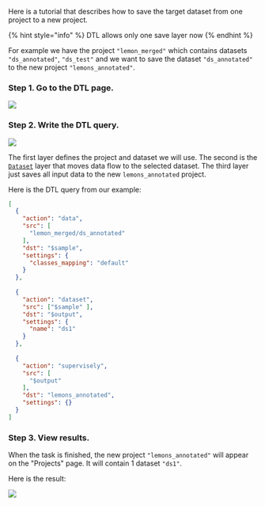 Here is a tutorial that describes how to save the target dataset from one project to a new project.

{% hint style="info" %}
DTL allows only one save layer now
{% endhint %}

For example we have the project `"lemon_merged"` which contains datasets `"ds_annotated"`, `"ds_test"` and we want to save the dataset `"ds_annotated"` to the new project `"lemons_annotated"`. 



### Step 1. Go to the DTL page.
![](01.png)

### Step 2. Write the DTL query.
![](02.png)


The first layer defines the project and dataset we will use. The second is the [`Dataset`](../../dataset.md) layer that moves data flow to the selected dataset. The third layer just saves all input data to the new `lemons_annotated` project.

Here is the DTL query from our example:

```json
[
  {
    "action": "data",
    "src": [
      "lemon_merged/ds_annotated"
    ],
    "dst": "$sample",
    "settings": {
      "classes_mapping": "default"
    }
  },
  
  {
    "action": "dataset",
    "src": ["$sample" ],
    "dst": "$output",
    "settings": {
      "name": "ds1"
    }
  },
  
  {
    "action": "supervisely",
    "src": [
      "$output"
    ],
    "dst": "lemons_annotated",
    "settings": {}
  }
]
```

### Step 3. View results.

When the task is finished, the new project `"lemons_annotated"` will appear on the "Projects" page. It will contain 1 dataset `"ds1"`.

Here is the result:

![](03.png)

